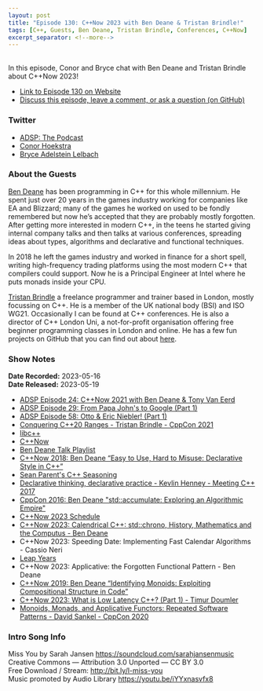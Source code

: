 ```yaml
---
layout: post
title: "Episode 130: C++Now 2023 with Ben Deane & Tristan Brindle!"
tags: [C++, Guests, Ben Deane, Tristan Brindle, Conferences, C++Now]
excerpt_separator: <!--more-->
---
```


<div id="buzzsprout-player-12880365"></div><script src="https://www.buzzsprout.com/1501960/12880365-c-now-2023-with-ben-deane-tristan-brindle.js?container_id=buzzsprout-player-12880365&player=small" type="text/javascript" charset="utf-8"></script>

<br>In this episode, Conor and Bryce chat with Ben Deane and Tristan Brindle about C++Now 2023!
 
<!--more-->

* [Link to Episode 130 on Website](https://adspthepodcast.com/2023/05/19/Episode-130.html)
* [Discuss this episode, leave a comment, or ask a question (on GitHub)](https://github.com/codereport/adsp2/discussions/21)

### Twitter
 
* [ADSP: The Podcast](https://twitter.com/adspthepodcast)
* [Conor Hoekstra](https://twitter.com/code_report)
* [Bryce Adelstein Lelbach](https://twitter.com/blelbach)

### About the Guests

[Ben Deane](https://twitter.com/ben_deane) has been programming in C++ for this whole millennium. He spent just over 20 years in the games industry working for companies like EA and Blizzard; many of the games he worked on used to be fondly remembered but now he’s accepted that they are probably mostly forgotten. After getting more interested in modern C++, in the teens he started giving internal company talks and then talks at various conferences, spreading ideas about types, algorithms and declarative and functional techniques.

In 2018 he left the games industry and worked in finance for a short spell, writing high-frequency trading platforms using the most modern C++ that compilers could support. Now he is a Principal Engineer at Intel where he puts monads inside your CPU.

[Tristan Brindle](https://twitter.com/tristanbrindle) a freelance programmer and trainer based in London, mostly focussing on C++. He is a member of the UK national body (BSI) and ISO WG21. Occasionally I can be found at C++ conferences. He is also a director of C++ London Uni, a not-for-profit organisation offering free beginner programming classes in London and online. He has a few fun projects on GitHub that you can find out about [here](https://tristanbrindle.com/projects/).

### Show Notes
 
**Date Recorded:** 2023-05-16 <br>
**Date Released:** 2023-05-19

* [ADSP Episode 24: C++Now 2021 with Ben Deane & Tony Van Eerd](https://adspthepodcast.com/2021/05/07/Episode-24.html)
* [ADSP Episode 29: From Papa John's to Google (Part 1)](https://adspthepodcast.com/2021/06/11/Episode-29.html)
* [ADSP Episode 58: Otto & Eric Niebler! (Part 1)](https://adspthepodcast.com/2021/12/31/Episode-58.html)
* [Conquering C++20 Ranges - Tristan Brindle - CppCon 2021](https://www.youtube.com/watch?v=3MBtLeyJKg0)
* [libc++](https://libcxx.llvm.org/)
* [C++Now](https://cppnow.org/)
* [Ben Deane Talk Playlist](https://www.youtube.com/playlist?list=PLVFrD1dmDdvea7aPDCrp9A1EAU3DLw7GE)
* [C++Now 2018: Ben Deane “Easy to Use, Hard to Misuse: Declarative Style in C++”](https://www.youtube.com/watch?v=2ouxETt75R4)
* [Sean Parent's C++ Seasoning](https://youtu.be/W2tWOdzgXHA)
* [Declarative thinking, declarative practice - Kevlin Henney - Meeting C++ 2017](https://www.youtube.com/watch?v=1s-BGBA8Nqo)
* [CppCon 2016: Ben Deane "std::accumulate: Exploring an Algorithmic Empire"](https://www.youtube.com/watch?v=B6twozNPUoA)
* [C++Now 2023 Schedule](https://schedule.cppnow.org/23/)
* [C++Now 2023: Calendrical C++: std::chrono, History, Mathematics and the Computus - Ben Deane](https://www.youtube.com/watch?v=qD8HQl1fU5Y)
* C++Now 2023: Speeding Date: Implementing Fast Calendar Algorithms - Cassio Neri
* [Leap Years](https://en.wikipedia.org/wiki/Leap_year)
* C++Now 2023: Applicative: the Forgotten Functional Pattern - Ben Deane
* [C++Now 2019: Ben Deane “Identifying Monoids: Exploiting Compositional Structure in Code”](https://www.youtube.com/watch?v=INnattuluiM)
* [C++Now 2023: What is Low Latency C++? (Part 1) - Timur Doumler](https://www.youtube.com/watch?v=5uIsadq-nyk)
* [Monoids, Monads, and Applicative Functors: Repeated Software Patterns - David Sankel - CppCon 2020](https://www.youtube.com/watch?v=giWCdQ7fnQU)

### Intro Song Info
 
Miss You by Sarah Jansen https://soundcloud.com/sarahjansenmusic<br>
Creative Commons — Attribution 3.0 Unported — CC BY 3.0<br>
Free Download / Stream: http://bit.ly/l-miss-you<br>
Music promoted by Audio Library https://youtu.be/iYYxnasvfx8<br>
